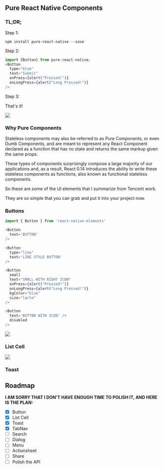 ## Pure React Native Components

### TL;DR;

Step 1:

```
npm install pure-react-native --save
```

Step 2:

```js
import {Button} from pure-react-native;
<Button
  type="blue"
  text="Submit"
  onPress={alert("Pressed!")}
  onLongPress={alert("Long Pressed!")}
/>
```

Step 3:

That's it!

![](http://yuguous-10027517.cos.myqcloud.com/button.png)

### Why Pure Components

Stateless components may also be referred to as Pure Components, or even Dumb Components, and are meant to represent any React Component declared as a function that has no state and returns the same markup given the same props.

These types of components surprisingly compose a large majority of our applications and, as a result, React 0.14 introduces the ability to write these stateless components as functions, also known as functional stateless components.

So these are some of the UI elements that I summarize from Tencent work.

They are so simple that you can grab and put it into your project now.

### Buttons

```js
import { Button } from 'react-native-elements'

<Button
  text='BUTTON'
/>

<Button
  type="line"
  text='LINE STYLE BUTTON'
/>

<Button
  small
  text="SMALL WITH RIGHT ICON"
  onPress={alert("Pressed!")}
  onLongPress={alert("Long Pressed!")}
  bgColor="blue"
  size="larte"
/>

<Button
  text='BUTTON WITH ICON' />
  disabled
/>
```

![](http://yuguous-10027517.cos.myqcloud.com/button2.png)

### List Cell

![](http://yuguous-10027517.cos.myqcloud.com/cell.png)

### Toast

## Roadmap

**I AM SORRY THAT I DON'T HAVE ENOUGH TIME TO POLISH IT, AND HERE IS THE PLAN:**

- [x] Button
- [x] List Cell
- [x] Toast
- [x] TabNav
- [ ] Search
- [ ] Dialog
- [ ] Menu
- [ ] Actionsheet
- [ ] Share
- [ ] Polish the API
